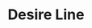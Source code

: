 ---
title: Desire Line
description: How we considered the design principle of desire line in this project.
---